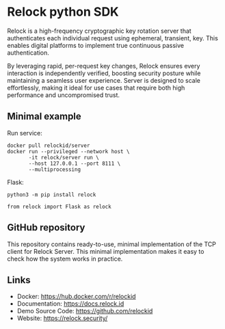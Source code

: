 Relock python SDK
=================

Relock is a high-frequency cryptographic key rotation server that authenticates each individual request using ephemeral, transient, key. This enables digital platforms to implement true continuous passive authentication.

By leveraging rapid, per-request key changes, Relock ensures every interaction is independently verified, boosting security posture while maintaining a seamless user experience. Server is designed to scale effortlessly, making it ideal for use cases that require both high performance and uncompromised trust.

Minimal example
---------------
Run service:

    docker pull relockid/server
    docker run --privileged --network host \
           -it relock/server run \
           --host 127.0.0.1 --port 8111 \
           --multiprocessing

Flask:

    python3 -m pip install relock
    
    from relock import Flask as relock

GitHub repository
-----------------

This repository contains ready-to-use, minimal implementation of the TCP client for Relock Server. This minimal implementation makes it easy to check how the system works in practice.

Links
-----

-   Docker: https://hub.docker.com/r/relockid
-   Documentation: https://docs.relock.id
-   Demo Source Code: https://github.com/relockid
-   Website: https://relock.security/